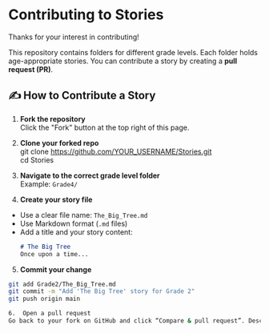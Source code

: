 # Contributing to Stories

Thanks for your interest in contributing!

This repository contains folders for different grade levels. Each folder holds age-appropriate stories. You can contribute a story by creating a **pull request (PR)**.

## ✍️ How to Contribute a Story

1. **Fork the repository**  
   Click the "Fork" button at the top right of this page.

2. **Clone your forked repo** <br>
git clone https://github.com/YOUR_USERNAME/Stories.git <br>
cd Stories

3. **Navigate to the correct grade level folder**  
Example: `Grade4/`

4. **Create your story file**  
- Use a clear file name: `The_Big_Tree.md`
- Use Markdown format (`.md` files)
- Add a title and your story content:
  ```markdown
  # The Big Tree
  Once upon a time...
  ```

5. **Commit your change**
```bash
git add Grade2/The_Big_Tree.md
git commit -m "Add 'The Big Tree' story for Grade 2"
git push origin main

6.	Open a pull request
Go back to your fork on GitHub and click “Compare & pull request”. Describe what you added, and submit!

